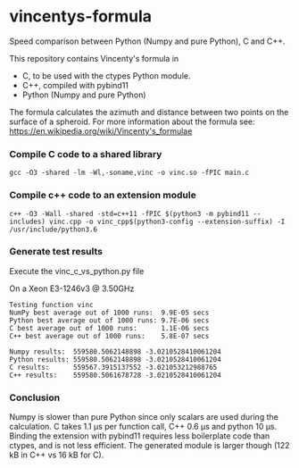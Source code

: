 # vincentys-formula
Speed comparison between Python (Numpy and pure Python), C and C++.

This repository contains Vincenty's formula in
  - C, to be used with the ctypes Python module.
  - C++, compiled with pybind11
  - Python (Numpy and pure Python)
  
The formula calculates the azimuth and distance between two points on the surface of a spheroid.
For more information about the formula see: https://en.wikipedia.org/wiki/Vincenty's_formulae

### Compile C code to a shared library 
```
gcc -O3 -shared -lm -Wl,-soname,vinc -o vinc.so -fPIC main.c
```

### Compile c++ code to an extension module
```
c++ -O3 -Wall -shared -std=c++11 -fPIC $(python3 -m pybind11 --includes) vinc.cpp -o vinc_cpp$(python3-config --extension-suffix) -I /usr/include/python3.6
```

### Generate test results
Execute the vinc_c_vs_python.py file

On a Xeon E3-1246v3 @ 3.50GHz
```
Testing function vinc
NumPy best average out of 1000 runs:  9.9E-05 secs
Python best average out of 1000 runs: 9.7E-06 secs
C best average out of 1000 runs:      1.1E-06 secs
C++ best average out of 1000 runs:    5.8E-07 secs

Numpy results:  559580.5062148898 -3.0210528410061204
Python results: 559580.5062148898 -3.0210528410061204
C results:      559567.3915137552 -3.021053212988765
C++ results:    559580.5061678728 -3.0210528410061204
```

### Conclusion

Numpy is slower than pure Python since only scalars are used during the calculation.
C takes 1.1 µs per function call, C++ 0.6 µs and python 10 µs. Binding the extension with pybind11 requires less boilerplate code than ctypes, and is not less efficient. The generated module is larger though (122 kB in C++ vs 16 kB for C).
